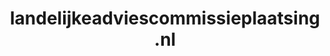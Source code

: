 ---
layout: post
title:  "landelijkeadviescommissieplaatsing.nl"
internal_url:  "/data/landelijkeadviescommissieplaatsing.nl.html"
categories: dutchgov
---